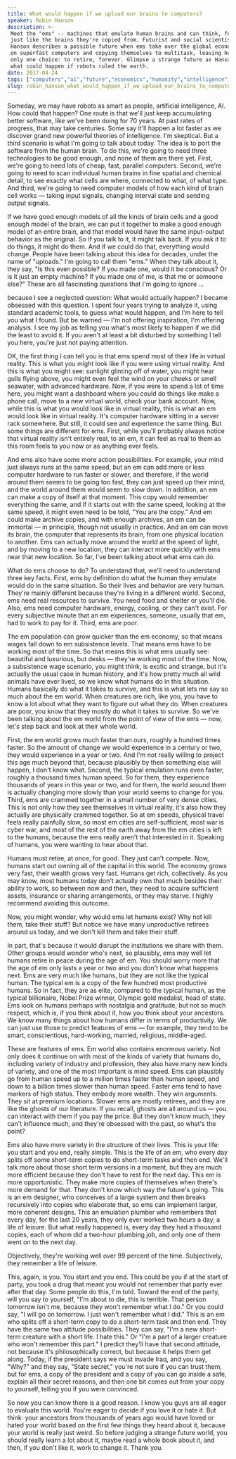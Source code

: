 ```yaml
---
title: What would happen if we upload our brains to computers?
speaker: Robin Hanson
description: >-
 Meet the "ems" -- machines that emulate human brains and can think, feel and work
 just like the brains they're copied from. Futurist and social scientist Robin
 Hanson describes a possible future when ems take over the global economy, running
 on superfast computers and copying themselves to multitask, leaving humans with
 only one choice: to retire, forever. Glimpse a strange future as Hanson describes
 what could happen if robots ruled the earth.
date: 2017-04-24
tags: ["computers","ai","future","economics","humanity","intelligence","mind","innovation","society","science","technology","robots"]
slug: robin_hanson_what_would_happen_if_we_upload_our_brains_to_computers
---
```


Someday, we may have robots as smart as people, artificial intelligence, AI. How could
that happen? One route is that we'll just keep accumulating better software, like we've
been doing for 70 years. At past rates of progress, that may take centuries. Some say
it'll happen a lot faster as we discover grand new powerful theories of intelligence. I'm
skeptical. But a third scenario is what I'm going to talk about today. The idea is to port
the software from the human brain. To do this, we're going to need three technologies to
be good enough, and none of them are there yet. First, we're going to need lots of cheap,
fast, parallel computers. Second, we're going to need to scan individual human brains in
fine spatial and chemical detail, to see exactly what cells are where, connected to what,
of what type. And third, we're going to need computer models of how each kind of brain
cell works — taking input signals, changing interval state and sending output
signals.

If we have good enough models of all the kinds of brain cells and a good enough model of
the brain, we can put it together to make a good enough model of an entire brain, and that
model would have the same input-output behavior as the original. So if you talk to it, it
might talk back. If you ask it to do things, it might do them. And if we could do that,
everything would change. People have been talking about this idea for decades, under the
name of "uploads." I'm going to call them "ems." When they talk about it, they say, "Is
this even possible? If you made one, would it be conscious? Or is it just an empty
machine? If you made one of me, is that me or someone else?" These are all fascinating
questions that I'm going to ignore ...

because I see a neglected question: What would actually happen? I became obsessed with
this question. I spent four years trying to analyze it, using standard academic tools, to
guess what would happen, and I'm here to tell you what I found. But be warned — I'm not
offering inspiration, I'm offering analysis. I see my job as telling you what's most
likely to happen if we did the least to avoid it. If you aren't at least a bit disturbed
by something I tell you here, you're just not paying attention.

OK, the first thing I can tell you is that ems spend most of their life in virtual
reality. This is what you might look like if you were using virtual reality. And this is
what you might see: sunlight glinting off of water, you might hear gulls flying above, you
might even feel the wind on your cheeks or smell seawater, with advanced hardware. Now, if
you were to spend a lot of time here, you might want a dashboard where you could do things
like make a phone call, move to a new virtual world, check your bank account. Now, while
this is what you would look like in virtual reality, this is what an em would look like in
virtual reality. It's computer hardware sitting in a server rack somewhere. But still, it
could see and experience the same thing. But some things are different for ems. First,
while you'll probably always notice that virtual reality isn't entirely real, to an em, it
can feel as real to them as this room feels to you now or as anything ever
feels.

And ems also have some more action possibilities. For example, your mind just always runs
at the same speed, but an em can add more or less computer hardware to run faster or
slower, and therefore, if the world around them seems to be going too fast, they can just
speed up their mind, and the world around them would seem to slow down. In addition, an em
can make a copy of itself at that moment. This copy would remember everything the same,
and if it starts out with the same speed, looking at the same speed, it might even need to
be told, "You are the copy." And em could make archive copies, and with enough archives,
an em can be immortal — in principle, though not usually in practice. And an em can move
its brain, the computer that represents its brain, from one physical location to another.
Ems can actually move around the world at the speed of light, and by moving to a new
location, they can interact more quickly with ems near that new location. So far, I've been
talking about what ems can do.

What do ems choose to do? To understand that, we'll need to understand three key facts.
First, ems by definition do what the human they emulate would do in the same situation. So
their lives and behavior are very human. They're mainly different because they're living
in a different world. Second, ems need real resources to survive. You need food and
shelter or you'll die. Also, ems need computer hardware, energy, cooling, or they can't
exist. For every subjective minute that an em experiences, someone, usually that em, had
to work to pay for it. Third, ems are poor.

The em population can grow quicker than the em economy, so that means wages fall down to
em subsistence levels. That means ems have to be working most of the time. So that means
this is what ems usually see: beautiful and luxurious, but desks — they're working most of
the time. Now, a subsistence wage scenario, you might think, is exotic and strange, but
it's actually the usual case in human history, and it's how pretty much all wild animals
have ever lived, so we know what humans do in this situation. Humans basically do what it
takes to survive, and this is what lets me say so much about the em world. When creatures
are rich, like you, you have to know a lot about what they want to figure out what they
do. When creatures are poor, you know that they mostly do what it takes to survive. So
we've been talking about the em world from the point of view of the ems — now, let's step
back and look at their whole world.

First, the em world grows much faster than ours, roughly a hundred times faster. So the
amount of change we would experience in a century or two, they would experience in a year
or two. And I'm not really willing to project this age much beyond that, because plausibly
by then something else will happen, I don't know what. Second, the typical emulation runs
even faster, roughly a thousand times human speed. So for them, they experience thousands
of years in this year or two, and for them, the world around them is actually changing
more slowly than your world seems to change for you. Third, ems are crammed together in a
small number of very dense cities. This is not only how they see themselves in virtual
reality, it's also how they actually are physically crammed together. So at em speeds,
physical travel feels really painfully slow, so most em cities are self-sufficient, most
war is cyber war, and most of the rest of the earth away from the em cities is left to the
humans, because the ems really aren't that interested in it. Speaking of humans, you were
wanting to hear about that.

Humans must retire, at once, for good. They just can't compete. Now, humans start out
owning all of the capital in this world. The economy grows very fast, their wealth grows
very fast. Humans get rich, collectively. As you may know, most humans today don't
actually own that much besides their ability to work, so between now and then, they need
to acquire sufficient assets, insurance or sharing arrangements, or they may starve. I
highly recommend avoiding this outcome.

Now, you might wonder, why would ems let humans exist? Why not kill them, take their
stuff? But notice we have many unproductive retirees around us today, and we don't kill
them and take their stuff.

In part, that's because it would disrupt the institutions we share with them. Other groups
would wonder who's next, so plausibly, ems may well let humans retire in peace during the
age of em. You should worry more that the age of em only lasts a year or two and you don't
know what happens next. Ems are very much like humans, but they are not like the typical
human. The typical em is a copy of the few hundred most productive humans. So in fact,
they are as elite, compared to the typical human, as the typical billionaire, Nobel Prize
winner, Olympic gold medalist, head of state. Ems look on humans perhaps with nostalgia
and gratitude, but not so much respect, which is, if you think about it, how you think
about your ancestors. We know many things about how humans differ in terms of
productivity. We can just use those to predict features of ems — for example, they tend to
be smart, conscientious, hard-working, married, religious, middle-aged.

These are features of ems. Em world also contains enormous variety. Not only does it
continue on with most of the kinds of variety that humans do, including variety of
industry and profession, they also have many new kinds of variety, and one of the most
important is mind speed. Ems can plausibly go from human speed up to a million times
faster than human speed, and down to a billion times slower than human speed. Faster ems
tend to have markers of high status. They embody more wealth. They win arguments. They sit
at premium locations. Slower ems are mostly retirees, and they are like the ghosts of our
literature. If you recall, ghosts are all around us — you can interact with them if you
pay the price. But they don't know much, they can't influence much, and they're obsessed
with the past, so what's the point?

Ems also have more variety in the structure of their lives. This is your life: you start
and you end, really simple. This is the life of an em, who every day splits off some
short-term copies to do short-term tasks and then end. We'll talk more about those short
term versions in a moment, but they are much more efficient because they don't have to
rest for the next day. This em is more opportunistic. They make more copies of themselves
when there's more demand for that. They don't know which way the future's going. This is an
em designer, who conceives of a large system and then breaks recursively into copies who
elaborate that, so ems can implement larger, more coherent designs. This an emulation
plumber who remembers that every day, for the last 20 years, they only ever worked two
hours a day, a life of leisure. But what really happened is, every day they had a thousand
copies, each of whom did a two-hour plumbing job, and only one of them went on to the next
day.

Objectively, they're working well over 99 percent of the time. Subjectively, they remember
a life of leisure.

This, again, is you. You start and you end. This could be you if at the start of party,
you took a drug that meant you would not remember that party ever after that day. Some
people do this, I'm told. Toward the end of the party, will you say to yourself, "I'm
about to die, this is terrible. That person tomorrow isn't me, because they won't remember
what I do." Or you could say, "I will go on tomorrow. I just won't remember what I did."
This is an em who splits off a short-term copy to do a short-term task and then end. They
have the same two attitude possibilities. They can say, "I'm a new short-term creature
with a short life. I hate this." Or "I'm a part of a larger creature who won't remember
this part." I predict they'll have that second attitude, not because it's philosophically
correct, but because it helps them get along. Today, if the president says we must invade
Iraq, and you say, "Why?" and they say, "State secret," you're not sure if you can trust
them, but for ems, a copy of the president and a copy of you can go inside a safe, explain
all their secret reasons, and then one bit comes out from your copy to yourself, telling
you if you were convinced.

So now you can know there is a good reason. I know you guys are all eager to evaluate this
world. You're eager to decide if you love it or hate it. But think: your ancestors from
thousands of years ago would have loved or hated your world based on the first few things
they heard about it, because your world is really just weird. So before judging a strange
future world, you should really learn a lot about it, maybe read a whole book about it,
and then, if you don't like it, work to change it. Thank you.

<!--
ad_duration=3.33
comment_count=88
event="TED2017"
external_start_time=0
has_talk_citation=0
intro_duration=11.82
is_subtitle_required="False"
is_talk_featured="True"
language="en"
language_swap="False"
native_language="en"
number_of_related_talks=6
number_of_speakers=1
number_of_subtitled_videos=16
number_of_tags=12
number_of_talk_download_languages=16
number_of_talk_more_resources=1
number_of_talk_recommendations=1
number_of_talks_take_actions=0
post_ad_duration=0.83
published_timestamp="2017-08-24 14:51:28"
recording_date="2017-04-24"
speaker_description="Futurist, social scientist"
speaker_is_published=1
speaker_name="Robin Hanson"
talk_name="What would happen if we upload our brains to computers?"
talk_recommendations_blurb="Extra resources on AI, curated by Robin Hanson."
talks_tags=["computers","ai","future","economics","humanity","intelligence","mind","innovation","society","science","technology","robots"]
talks_take_action=[]
url_audio="https://download.ted.com/talks/RobinHanson_2017.mp3?apikey=acme-roadrunner"
url_photo_speaker="https://pe.tedcdn.com/images/ted/743615678d44277d3df4d91b1896959c1c387831_254x191.jpg"
url_photo_talk="https://s3.amazonaws.com/talkstar-photos/uploads/9727e74c-c353-4f34-a434-d85f6650f2e2/RobinHanson_2017-embed.jpg"
url_webpage="https://www.ted.com/talks/robin_hanson_what_would_happen_if_we_upload_our_brains_to_computers"
video_type_name="TED Stage Talk"
-->